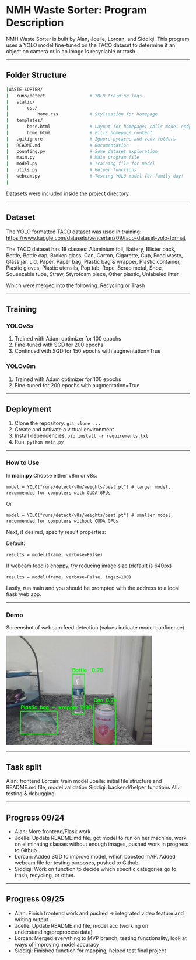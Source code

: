 # NMH Waste Sorter: Program Description

NMH Waste Sorter is built by Alan, Joelle, Lorcan, and Siddiqi. This program uses a YOLO model fine-tuned on the TACO dataset to determine if an object on camera or in an image is recyclable or trash.

---

## Folder Structure

```bash
|WASTE-SORTER/
|   runs/detect                 # YOLO training logs 
|   static/             
|       css/
|           home.css            # Stylization for homepage
|   templates/              
|       base.html               # Layout for homepage; calls model endpoint
|       home.html               # Fills homepage content
|   .gitignore                  # Ignore pycache and venv folders
|   README.md                   # Documentation   
|   counting.py                 # Some dataset exploration
|   main.py                     # Main program file
|   model.py                    # Training file for model
|   utils.py                    # Helper functions
|   webcam.py                   # Testing YOLO model for family day!
|
```

Datasets were included inside the project directory.

---

## Dataset

The YOLO formatted TACO dataset was used in training: https://www.kaggle.com/datasets/vencerlanz09/taco-dataset-yolo-format

The TACO dataset has 18 classes:
Aluminium foil, Battery, Blister pack, Bottle, Bottle cap, Broken glass, Can, Carton, Cigarette, Cup, Food waste, Glass jar, Lid, Paper, Paper bag, Plastic bag & wrapper, Plastic container, Plastic gloves, Plastic utensils, Pop tab, Rope, Scrap metal, Shoe, Squeezable tube, Straw, Styrofoam piece, Other plastic, Unlabeled litter

Which were merged into the following:
Recycling or Trash

---

## Training

### YOLOv8s
1. Trained with Adam optimizer for 100 epochs
2. Fine-tuned with SGD for 200 epochs
3. Continued with SGD for 150 epochs with augmentation=True

### YOLOv8m
1. Trained with Adam optimizer for 100 epochs
2. Fine-tuned for 200 epochs with augmentation=True
---

## Deployment

1. Clone the repository: `git clone ...`
2. Create and activate a virtual environment
3. Install dependencies: `pip install -r requirements.txt`
4. Run: `python main.py`


---

### How to Use

In **main.py** Choose either v8m or v8s:
```
model = YOLO("runs/detect/v8m/weights/best.pt") # larger model, recommended for computers with CUDA GPUs
```
Or 
```
model = YOLO("runs/detect/v8s/weights/best.pt") # smaller model, recommended for computers without CUDA GPUs
```

Next, if desired, specify result properties:

Default:
```
results = model(frame, verbose=False)
```
If webcam feed is choppy, try reducing image size (default is 640px)

```
results = model(frame, verbose=False, imgsz=100)
```
Lastly, run main and you should be prompted with the address to a local flask web app.

---

### Demo

Screenshot of webcam feed detection (values indicate model confidence)

<img src="static/demo.png" alt="Demo" width="400"/>

---

## Task split

Alan: frontend
Lorcan: train model
Joelle: initial file structure and README.md file, model validation
Siddiqi: backend/helper functions
All: testing & debugging

---

## Progress 09/24

- Alan: More frontend/Flask work.
- Joelle: Update README.md file, got model to run on her machine, work on eliminating classes without enough images, pushed work in progress to Github.
- Lorcan: Added SGD to improve model, which boosted mAP. Added webcam file for testing purposes, pushed to Github.
- Siddiqi: Work on function to decide which specific categories go to trash, recycling, or other.

---

## Progress 09/25

- Alan: Finish frontend work and pushed -> integrated video feature and writing output
- Joelle: Update README.md file, model acc (working on understanding/preprocess data)
- Lorcan: Merged everything to MVP branch, testing functionality, look at ways of improving model accuracy
- Siddiqi: Finished function for mapping, helped test final project



